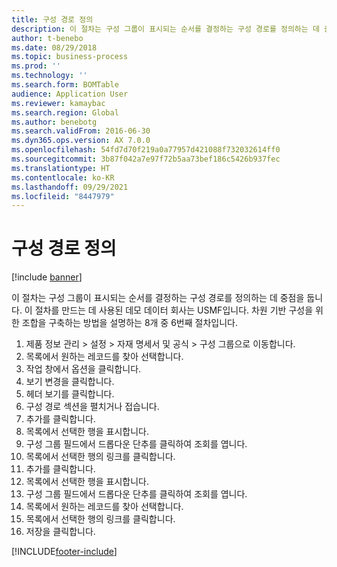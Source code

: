```yaml
---
title: 구성 경로 정의
description: 이 절차는 구성 그룹이 표시되는 순서를 결정하는 구성 경로를 정의하는 데 중점을 둡니다.
author: t-benebo
ms.date: 08/29/2018
ms.topic: business-process
ms.prod: ''
ms.technology: ''
ms.search.form: BOMTable
audience: Application User
ms.reviewer: kamaybac
ms.search.region: Global
ms.author: benebotg
ms.search.validFrom: 2016-06-30
ms.dyn365.ops.version: AX 7.0.0
ms.openlocfilehash: 54fd7d70f219a0a77957d421088f732032614ff0
ms.sourcegitcommit: 3b87f042a7e97f72b5aa73bef186c5426b937fec
ms.translationtype: HT
ms.contentlocale: ko-KR
ms.lasthandoff: 09/29/2021
ms.locfileid: "8447979"
---
```

# <a name="define-configuration-route"></a>구성 경로 정의

[!include [banner](../../includes/banner.md)]

이 절차는 구성 그룹이 표시되는 순서를 결정하는 구성 경로를 정의하는 데 중점을 둡니다. 이 절차를 만드는 데 사용된 데모 데이터 회사는 USMF입니다. 차원 기반 구성을 위한 조합을 구축하는 방법을 설명하는 8개 중 6번째 절차입니다.

1. 제품 정보 관리 > 설정 > 자재 명세서 및 공식 > 구성 그룹으로 이동합니다.
2. 목록에서 원하는 레코드를 찾아 선택합니다.
3. 작업 창에서 옵션을 클릭합니다.
4. 보기 변경을 클릭합니다.
5. 헤더 보기를 클릭합니다.
6. 구성 경로 섹션을 펼치거나 접습니다.
7. 추가를 클릭합니다.
8. 목록에서 선택한 행을 표시합니다.
9. 구성 그룹 필드에서 드롭다운 단추를 클릭하여 조회를 엽니다.
10. 목록에서 선택한 행의 링크를 클릭합니다.
11. 추가를 클릭합니다.
12. 목록에서 선택한 행을 표시합니다.
13. 구성 그룹 필드에서 드롭다운 단추를 클릭하여 조회를 엽니다.
14. 목록에서 원하는 레코드를 찾아 선택합니다.
15. 목록에서 선택한 행의 링크를 클릭합니다.
16. 저장을 클릭합니다.



[!INCLUDE[footer-include](../../../includes/footer-banner.md)]